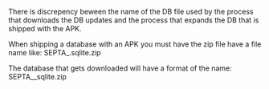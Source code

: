 There is discrepency beween the name of the DB file used by the process that downloads the DB updates and the process that expands the DB that is shipped with the APK.


When shipping a database with an APK you must have the zip file have a file name like:
SEPTA_<VERSION>.sqlite.zip

The database that gets downloaded will have a format of the name:
SEPTA_<VERSION>_sqlite.zip